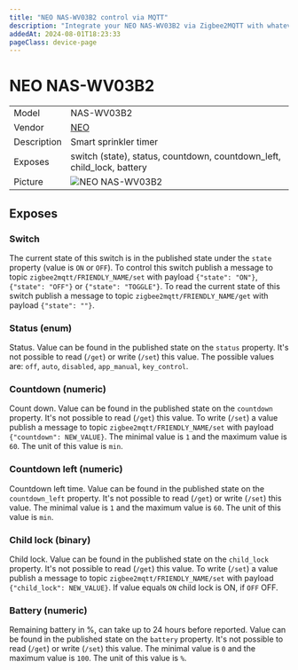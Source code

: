 ```yaml
---
title: "NEO NAS-WV03B2 control via MQTT"
description: "Integrate your NEO NAS-WV03B2 via Zigbee2MQTT with whatever smart home infrastructure you are using without the vendor's bridge or gateway."
addedAt: 2024-08-01T18:23:33
pageClass: device-page
---
```


<!-- !!!! -->
<!-- ATTENTION: This file is auto-generated through docgen! -->
<!-- You can only edit the "Notes"-Section between the two comment lines "Notes BEGIN" and "Notes END". -->
<!-- Do not use h1 or h2 heading within "## Notes"-Section. -->
<!-- !!!! -->

# NEO NAS-WV03B2

|     |     |
|-----|-----|
| Model | NAS-WV03B2  |
| Vendor  | [NEO](/supported-devices/#v=NEO)  |
| Description | Smart sprinkler timer |
| Exposes | switch (state), status, countdown, countdown_left, child_lock, battery |
| Picture | ![NEO NAS-WV03B2](https://www.zigbee2mqtt.io/images/devices/NAS-WV03B2.png) |


<!-- Notes BEGIN: You can edit here. Add "## Notes" headline if not already present. -->


<!-- Notes END: Do not edit below this line -->




## Exposes

### Switch 
The current state of this switch is in the published state under the `state` property (value is `ON` or `OFF`).
To control this switch publish a message to topic `zigbee2mqtt/FRIENDLY_NAME/set` with payload `{"state": "ON"}`, `{"state": "OFF"}` or `{"state": "TOGGLE"}`.
To read the current state of this switch publish a message to topic `zigbee2mqtt/FRIENDLY_NAME/get` with payload `{"state": ""}`.

### Status (enum)
Status.
Value can be found in the published state on the `status` property.
It's not possible to read (`/get`) or write (`/set`) this value.
The possible values are: `off`, `auto`, `disabled`, `app_manual`, `key_control`.

### Countdown (numeric)
Count down.
Value can be found in the published state on the `countdown` property.
It's not possible to read (`/get`) this value.
To write (`/set`) a value publish a message to topic `zigbee2mqtt/FRIENDLY_NAME/set` with payload `{"countdown": NEW_VALUE}`.
The minimal value is `1` and the maximum value is `60`.
The unit of this value is `min`.

### Countdown left (numeric)
Countdown left time.
Value can be found in the published state on the `countdown_left` property.
It's not possible to read (`/get`) or write (`/set`) this value.
The minimal value is `1` and the maximum value is `60`.
The unit of this value is `min`.

### Child lock (binary)
Child lock.
Value can be found in the published state on the `child_lock` property.
It's not possible to read (`/get`) this value.
To write (`/set`) a value publish a message to topic `zigbee2mqtt/FRIENDLY_NAME/set` with payload `{"child_lock": NEW_VALUE}`.
If value equals `ON` child lock is ON, if `OFF` OFF.

### Battery (numeric)
Remaining battery in %, can take up to 24 hours before reported.
Value can be found in the published state on the `battery` property.
It's not possible to read (`/get`) or write (`/set`) this value.
The minimal value is `0` and the maximum value is `100`.
The unit of this value is `%`.

